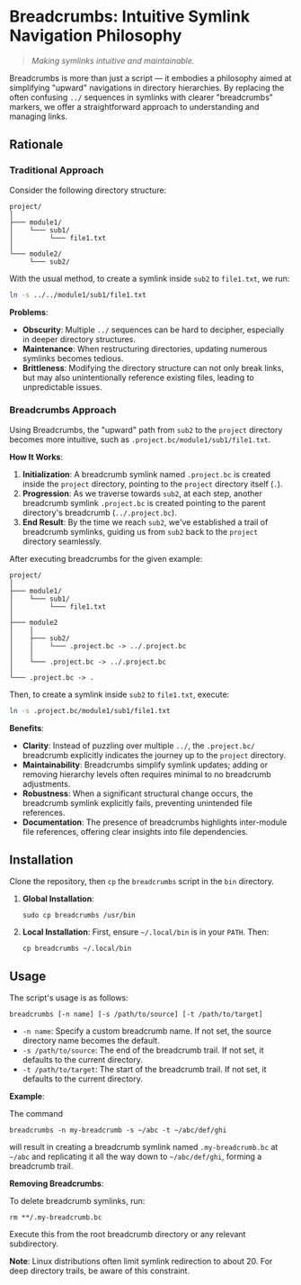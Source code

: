 # Breadcrumbs: Intuitive Symlink Navigation Philosophy

> *Making symlinks intuitive and maintainable.*

Breadcrumbs is more than just a script — it embodies a philosophy aimed at simplifying "upward" navigations in directory hierarchies. By replacing the often confusing `../` sequences in symlinks with clearer "breadcrumbs" markers, we offer a straightforward approach to understanding and managing links.

## Rationale

### Traditional Approach
Consider the following directory structure:

```
project/
│
├─── module1/
│    └─── sub1/
│         └─── file1.txt
│
└─── module2/
     └─── sub2/
```

With the usual method, to create a symlink inside `sub2` to `file1.txt`, we run:

```sh
ln -s ../../module1/sub1/file1.txt
```

**Problems**:
- **Obscurity**: Multiple `../` sequences can be hard to decipher, especially in deeper directory structures.
- **Maintenance**: When restructuring directories, updating numerous symlinks becomes tedious.
- **Brittleness**: Modifying the directory structure can not only break links, but may also unintentionally reference existing files, leading to unpredictable issues.

### Breadcrumbs Approach
Using Breadcrumbs, the "upward" path from `sub2` to the `project` directory becomes more intuitive, such as `.project.bc/module1/sub1/file1.txt`.

**How It Works**:
1. **Initialization**: A breadcrumb symlink named `.project.bc` is created inside the `project` directory, pointing to the `project` directory itself (`.`).
2. **Progression**: As we traverse towards `sub2`, at each step, another breadcrumb symlink `.project.bc` is created pointing to the parent directory's breadcrumb (`../.project.bc`).
3. **End Result**: By the time we reach `sub2`, we've established a trail of breadcrumb symlinks, guiding us from `sub2` back to the `project` directory seamlessly.

After executing breadcrumbs for the given example:

```
project/
│
├─── module1/
│    └─── sub1/
│         └─── file1.txt
│
├─── module2
│    │
│    ├─── sub2/
│    │    └─── .project.bc -> ../.project.bc
│    │
│    └─── .project.bc -> ../.project.bc
│
└─── .project.bc -> .
```

Then, to create a symlink inside `sub2` to `file1.txt`, execute:

```sh
ln -s .project.bc/module1/sub1/file1.txt
```

**Benefits**:
- **Clarity**: Instead of puzzling over multiple `../`, the `.project.bc/` breadcrumb explicitly indicates the journey up to the `project` directory.
- **Maintainability**: Breadcrumbs simplify symlink updates; adding or removing hierarchy levels often requires minimal to no breadcrumb adjustments.
- **Robustness**: When a significant structural change occurs, the breadcrumb symlink explicitly fails, preventing unintended file references.
- **Documentation**: The presence of breadcrumbs highlights inter-module file references, offering clear insights into file dependencies.

## Installation

Clone the repository, then `cp` the `breadcrumbs` script in the `bin` directory.

1. **Global Installation**:
   ```
   sudo cp breadcrumbs /usr/bin
   ```

2. **Local Installation**:
   First, ensure `~/.local/bin` is in your `PATH`. Then:
   ```
   cp breadcrumbs ~/.local/bin
   ```

## Usage

The script's usage is as follows:

```
breadcrumbs [-n name] [-s /path/to/source] [-t /path/to/target]
```

- `-n name`: Specify a custom breadcrumb name. If not set, the source directory name becomes the default.
- `-s /path/to/source`: The end of the breadcrumb trail. If not set, it defaults to the current directory.
- `-t /path/to/target`: The start of the breadcrumb trail. If not set, it defaults to the current directory.

**Example**:

The command

```
breadcrumbs -n my-breadcrumb -s ~/abc -t ~/abc/def/ghi
```

will result in creating a breadcrumb symlink named `.my-breadcrumb.bc` at `~/abc` and replicating it all the way down to `~/abc/def/ghi`, forming a breadcrumb trail.

**Removing Breadcrumbs**:

To delete breadcrumb symlinks, run:
```
rm **/.my-breadcrumb.bc
```
Execute this from the root breadcrumb directory or any relevant subdirectory.

**Note**: Linux distributions often limit symlink redirection to about 20. For deep directory trails, be aware of this constraint.
